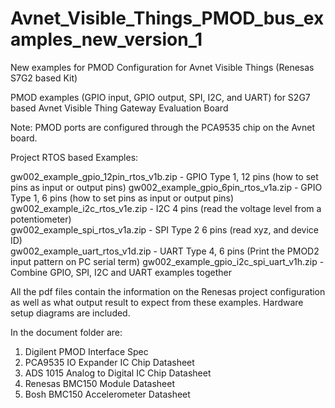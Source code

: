 # Avnet_Visible_Things_PMOD_bus_examples_new_version_1
New examples for PMOD Configuration for Avnet Visible Things (Renesas S7G2 based Kit)

PMOD examples (GPIO input, GPIO output, SPI, I2C, and UART) for S2G7 based Avnet Visible Thing Gateway Evaluation Board

Note: PMOD ports are configured through the PCA9535 chip on the Avnet board.

Project RTOS based Examples: 

gw002_example_gpio_12pin_rtos_v1b.zip   - GPIO Type 1, 12 pins (how to set pins as input or output pins)
gw002_example_gpio_6pin_rtos_v1a.zip    - GPIO Type 1, 6 pins  (how to set pins as input or output pins)
gw002_example_i2c_rtos_v1e.zip          - I2C 4 pins (read the voltage level from a potentiometer)  
gw002_example_spi_rtos_v1a.zip          - SPI Type 2 6 pins (read xyz, and device ID)  
gw002_example_uart_rtos_v1d.zip         - UART Type 4, 6  pins (Print the PMOD2 input pattern on PC serial term) 
gw002_example_gpio_i2c_spi_uart_v1h.zip - Combine GPIO, SPI, I2C and UART examples together

All the pdf files contain the information on the Renesas project configuration as well as what output result to expect from these examples.   Hardware setup diagrams are included.

In the document folder are:

1. Digilent PMOD Interface Spec
2. PCA9535 IO Expander IC Chip Datasheet
3. ADS 1015 Analog to Digital IC Chip Datasheet
4. Renesas BMC150 Module Datasheet
5. Bosh BMC150 Accelerometer Datasheet
